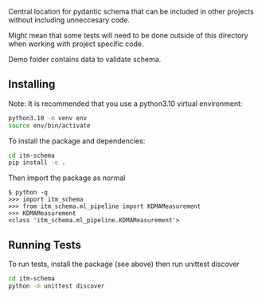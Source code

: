 Central location for pydantic schema that can be included in other projects without including unneccesary code.

Might mean that some tests will need to be done outside of this directory when working with project specific code.

Demo folder contains data to validate schema.

## Installing

Note: It is recommended that you use a python3.10 virtual environment:

```bash
python3.10 -m venv env
source env/bin/activate
```

To install the package and dependencies:


```bash
cd itm-schema
pip install -e .
```

Then import the package as normal

```
$ python -q
>>> import itm_schema
>>> from itm_schema.ml_pipeline import KDMAMeasurement
>>> KDMAMeasurement
<class 'itm_schema.ml_pipeline.KDMAMeasurement'>
```

## Running Tests

To run tests, install the package (see above) then run unittest discover

```bash
cd itm-schema
python -m unittest discover
```
